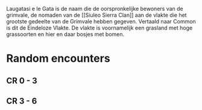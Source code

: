 Laugatasi e le Gata is de naam die de oorspronkelijke bewoners van de grimvale, de nomaden van de [[Siuleo Sierra Clan]] aan de vlakte die het grootste gedeelte van de Grimvale hebben gegeven. Vertaald naar Common is dit de Eindeloze Vlakte. De vlakte is voornamelijk een grasland met hoge grassoorten en hier en daar bosjes met bomen.

# Random encounters
## CR 0 - 3


## CR 3 - 6







